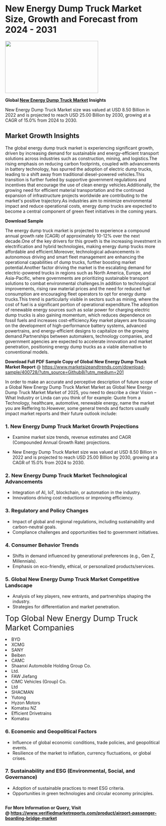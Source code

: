 <H1>New Energy Dump Truck Market Size, Growth and Forecast from 2024 - 2031</H1><img class="aligncenter size-medium wp-image-584254" src="https://thirdeyenews.in/wp-content/uploads/2024/09/Global-Market-Research-300x168.jpeg" alt="" width="300" height="168" /><p><strong>Global&nbsp;<a href="https://www.marketsizeandtrends.com/download-sample/400728/?utm_source=Github8j?utm_medium=201">New Energy Dump Truck Market</a> Insights</strong></p><p>New Energy Dump Truck Market size was valued at USD 8.50 Billion in 2022 and is projected to reach USD 25.00 Billion by 2030, growing at a CAGR of 15.0% from 2024 to 2030.</p><p><h2>Market Growth Insights</h2> The global energy dump truck market is experiencing significant growth, driven by increasing demand for sustainable and energy-efficient transport solutions across industries such as construction, mining, and logistics.The rising emphasis on reducing carbon footprints, coupled with advancements in battery technology, has spurred the adoption of electric dump trucks, leading to a shift away from traditional diesel-powered vehicles.This transition is further fueled by supportive government regulations and incentives that encourage the use of clean energy vehicles.Additionally, the growing need for efficient material transportation and the continued expansion of infrastructure projects worldwide are contributing to the market's positive trajectory.As industries aim to minimize environmental impact and reduce operational costs, energy dump trucks are expected to become a central component of green fleet initiatives in the coming years.<p><strong>Download Sample</strong></p> The energy dump truck market is projected to experience a compound annual growth rate (CAGR) of approximately 10-12% over the next decade.One of the key drivers for this growth is the increasing investment in electrification and hybrid technologies, making energy dump trucks more affordable and efficient.Moreover, technological advancements in autonomous driving and smart fleet management are enhancing the operational capabilities of dump trucks, further boosting market potential.Another factor driving the market is the escalating demand for electric-powered trucks in regions such as North America, Europe, and Asia-Pacific, where governments are prioritizing sustainable transport solutions to combat environmental challenges.In addition to technological improvements, rising raw material prices and the need for reduced fuel consumption are encouraging fleet operators to opt for energy dump trucks.This trend is particularly visible in sectors such as mining, where the cost of fuel is a significant portion of operational expenditure.The adoption of renewable energy sources such as solar power for charging electric dump trucks is also gaining momentum, which reduces dependence on fossil fuels and increases cost-efficiency.Key market players are focusing on the development of high-performance battery systems, advanced powertrains, and energy-efficient designs to capitalize on the growing demand.Partnerships between automakers, technology companies, and government agencies are expected to accelerate innovation and market penetration, positioning energy dump trucks as a viable alternative to conventional models.<p><span class=""><strong>Download Full PDF Sample Copy of Global New Energy Dump Truck Market Report</strong> @ <a href="https://www.marketsizeandtrends.com/download-sample/400728/?utm_source=Github8j?utm_medium=201" target="_blank">https://www.marketsizeandtrends.com/download-sample/400728/?utm_source=Github8j?utm_medium=201</a></span></p><p>In order to make an accurate and perceptive description of future scope of a Global&nbsp;New Energy Dump Truck Market Market as Global&nbsp;New Energy Dump Truck Market Market of 2025, you need to describe a clear Vision &ndash; What Industry or Linda can you think of for example: Quote from a Technology, healthcare, automotive, renewable energy, name the market you are Reffering to.However, some general trends and factors usually impact market reports and their future outlook include:</p><h3>1.&nbsp;<strong>New Energy Dump Truck Market Growth Projections</strong></h3><ul><li>Examine market size trends, revenue estimates and CAGR (Compounded Annual Growth Rate) projections.</li><li><p>New Energy Dump Truck Market size was valued at USD 8.50 Billion in 2022 and is projected to reach USD 25.00 Billion by 2030, growing at a CAGR of 15.0% from 2024 to 2030.</p></li></ul><h3>2.&nbsp;<strong>New Energy Dump Truck Market Technological Advancements</strong></h3><ul><li>Integration of AI, IoT, blockchain, or automation in the industry.</li><li>Innovations driving cost reductions or improving efficiency.</li></ul><h3>3.&nbsp;<strong>Regulatory and Policy Changes</strong></h3><ul><li>Impact of global and regional regulations, including sustainability and carbon-neutral goals.</li><li>Compliance challenges and opportunities tied to government initiatives.</li></ul><h3>4.&nbsp;<strong>Consumer Behavior Trends</strong></h3><ul><li>Shifts in demand influenced by generational preferences (e.g., Gen Z, Millennials).</li><li>Emphasis on eco-friendly, ethical, or personalized products/services.</li></ul><h3>5.&nbsp;<strong>Global New Energy Dump Truck Market Competitive Landscape</strong></h3><ul><li>Analysis of key players, new entrants, and partnerships shaping the industry.</li><li>Strategies for differentiation and market penetration.</li></ul><p data-pm-slice="1 1 []"><span style="color: inherit; font-family: inherit; font-size: 25px;">Top Global New Energy Dump Truck Market Companies</span></p><div class="" data-test-id=""><p><li>BYD</li><li> XCMG</li><li> SANY</li><li> Beiben</li><li> CAMC</li><li> Shaanxi Automobile Holding Group Co.</li><li> Ltd.</li><li> FAW Jiefang</li><li> CIMC Vehicles (Group) Co.</li><li> Ltd</li><li> SHACMAN</li><li> Yutong</li><li> Hyzon Motors</li><li> Komatsu NZ</li><li> Efficient Drivetrains</li><li> Komatsu</li></p></div><h3>6.&nbsp;<strong>Economic and Geopolitical Factors</strong></h3><ul><li>Influence of global economic conditions, trade policies, and geopolitical events.</li><li>Resilience of the market to inflation, currency fluctuations, or global crises.</li></ul><h3>7.&nbsp;<strong>Sustainability and ESG (Environmental, Social, and Governance)</strong></h3><ul><li>Adoption of sustainable practices to meet ESG criteria.</li><li>Opportunities in green technologies and circular economy principles.</li></ul><h2><strong style="font-size: 14px;">For More Information or Query, Visit @&nbsp;</strong><a style="background-color: #ffffff; font-size: 14px;" href="https://www.marketsizeandtrends.com/report/new-energy-dump-truck-market/" target="_blank">https://www.verifiedmarketreports.com/product/airport-passenger-boarding-bridge-market</a></h2>